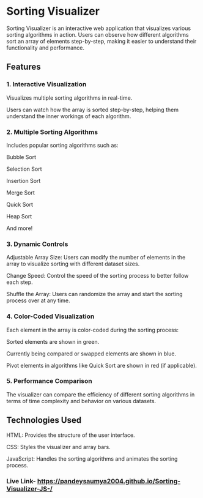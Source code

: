 # Sorting Visualizer
Sorting Visualizer is an interactive web application that visualizes various sorting algorithms in action. Users can observe how different algorithms sort an array of elements step-by-step, making it easier to understand their functionality and performance.

## Features
### 1. Interactive Visualization
Visualizes multiple sorting algorithms in real-time.

Users can watch how the array is sorted step-by-step, helping them understand the inner workings of each algorithm.

### 2. Multiple Sorting Algorithms
Includes popular sorting algorithms such as:

Bubble Sort

Selection Sort

Insertion Sort

Merge Sort

Quick Sort

Heap Sort

And more!

### 3. Dynamic Controls
Adjustable Array Size: Users can modify the number of elements in the array to visualize sorting with different dataset sizes.

Change Speed: Control the speed of the sorting process to better follow each step.

Shuffle the Array: Users can randomize the array and start the sorting process over at any time.

### 4. Color-Coded Visualization
Each element in the array is color-coded during the sorting process:

Sorted elements are shown in green.

Currently being compared or swapped elements are shown in blue.

Pivot elements in algorithms like Quick Sort are shown in red (if applicable).

### 5. Performance Comparison
The visualizer can compare the efficiency of different sorting algorithms in terms of time complexity and behavior on various datasets.

## Technologies Used
HTML: Provides the structure of the user interface.

CSS: Styles the visualizer and array bars.

JavaScript: Handles the sorting algorithms and animates the sorting process.

### Live Link-  https://pandeysaumya2004.github.io/Sorting-Visualizer-JS-/
